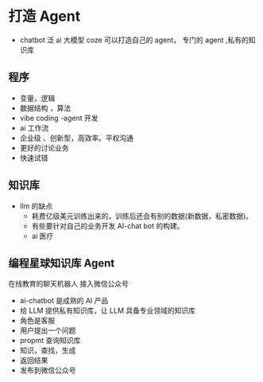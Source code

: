 # 打造 Agent

- chatbot
  泛 ai 大模型
  coze 可以打造自己的 agent，
  专门的 agent ,私有的知识库

## 程序

- 变量，逻辑
- 数据结构 ，算法
- vibe coding
  -agent 开发
- ai 工作流
- 企业级 、创新型，高效率。平权沟通
- 更好的讨论业务
- 快速试错

## 知识库

- llm 的缺点
  - 耗费亿级美元训练出来的，训练后还会有别的数据(新数据，私密数据)。
  - 有些要针对自己的业务开发 AI-chat bot 的构建。
  - ai 医疗

## 编程星球知识库 Agent

在线教育的聊天机器人 接入微信公众号

- ai-chatbot 是成熟的 AI 产品
- 给 LLM 提供私有知识库，让 LLM 具备专业领域的知识库
- 角色是客服
- 用户提出一个问题
- propmt 查询知识库
- 知识，查找，生成
- 返回结果
- 发布到微信公众号
